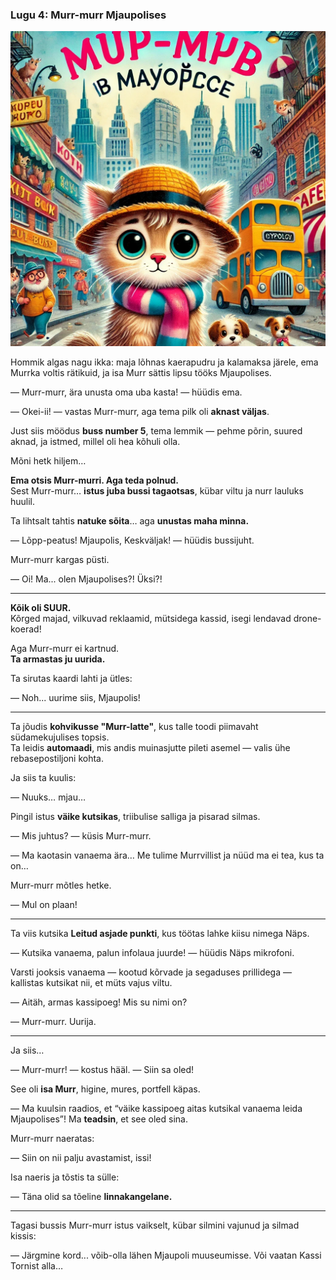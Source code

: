 ### **Lugu 4: Murr-murr Mjaupolises**  

![story-4](../../_assets/img/story-4.webp)

Hommik algas nagu ikka: maja lõhnas kaerapudru ja kalamaksa järele, ema Murrka voltis rätikuid, ja isa Murr sättis lipsu tööks Mjaupolises.

— Murr-murr, ära unusta oma uba kasta! — hüüdis ema.

— Okei-ii! — vastas Murr-murr, aga tema pilk oli **aknast väljas**.

Just siis möödus **buss number 5**, tema lemmik — pehme põrin, suured aknad, ja istmed, millel oli hea kõhuli olla.

Mõni hetk hiljem…

**Ema otsis Murr-murri. Aga teda polnud.**  
Sest Murr-murr… **istus juba bussi tagaotsas**, kübar viltu ja nurr lauluks huulil.

Ta lihtsalt tahtis **natuke sõita**… aga **unustas maha minna.**

— Lõpp-peatus! Mjaupolis, Keskväljak! — hüüdis bussijuht.

Murr-murr kargas püsti.

— Oi! Ma... olen Mjaupolises?! Üksi?!

---

**Kõik oli SUUR.**  
Kõrged majad, vilkuvad reklaamid, mütsidega kassid, isegi lendavad drone-koerad!

Aga Murr-murr ei kartnud.  
**Ta armastas ju uurida.**

Ta sirutas kaardi lahti ja ütles:

— Noh... uurime siis, Mjaupolis!

---

Ta jõudis **kohvikusse "Murr-latte"**, kus talle toodi piimavaht südamekujulises topsis.  
Ta leidis **automaadi**, mis andis muinasjutte pileti asemel — valis ühe rebasepostiljoni kohta.

Ja siis ta kuulis:

— Nuuks… mjau…

Pingil istus **väike kutsikas**, triibulise salliga ja pisarad silmas.

— Mis juhtus? — küsis Murr-murr.

— Ma kaotasin vanaema ära… Me tulime Murrvillist ja nüüd ma ei tea, kus ta on…

Murr-murr mõtles hetke.

— Mul on plaan!

---

Ta viis kutsika **Leitud asjade punkti**, kus töötas lahke kiisu nimega Näps.

— Kutsika vanaema, palun infolaua juurde! — hüüdis Näps mikrofoni.

Varsti jooksis vanaema — kootud kõrvade ja segaduses prillidega — kallistas kutsikat nii, et müts vajus viltu.

— Aitäh, armas kassipoeg! Mis su nimi on?

— Murr-murr. Uurija.

---

Ja siis…

— Murr-murr! — kostus hääl. — Siin sa oled!

See oli **isa Murr**, higine, mures, portfell käpas.

— Ma kuulsin raadios, et “väike kassipoeg aitas kutsikal vanaema leida Mjaupolises”! Ma **teadsin**, et see oled sina.

Murr-murr naeratas:

— Siin on nii palju avastamist, issi!

Isa naeris ja tõstis ta sülle:

— Täna olid sa tõeline **linnakangelane.**

---

Tagasi bussis Murr-murr istus vaikselt, kübar silmini vajunud ja silmad kissis:

— Järgmine kord... võib-olla lähen Mjaupoli muuseumisse. Või vaatan Kassi Tornist alla…
